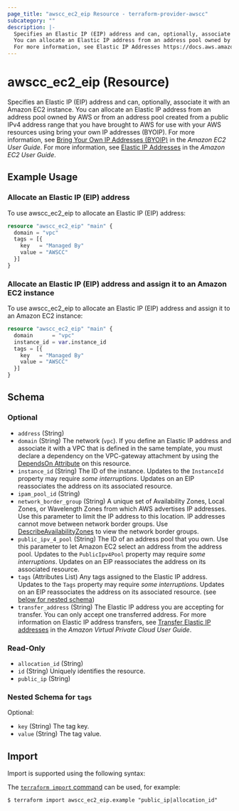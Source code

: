 ```yaml
---
page_title: "awscc_ec2_eip Resource - terraform-provider-awscc"
subcategory: ""
description: |-
  Specifies an Elastic IP (EIP) address and can, optionally, associate it with an Amazon EC2 instance.
  You can allocate an Elastic IP address from an address pool owned by AWS or from an address pool created from a public IPv4 address range that you have brought to AWS for use with your AWS resources using bring your own IP addresses (BYOIP). For more information, see Bring Your Own IP Addresses (BYOIP) https://docs.aws.amazon.com/AWSEC2/latest/UserGuide/ec2-byoip.html in the Amazon EC2 User Guide.
  For more information, see Elastic IP Addresses https://docs.aws.amazon.com/AWSEC2/latest/UserGuide/elastic-ip-addresses-eip.html in the Amazon EC2 User Guide.
---
```


# awscc_ec2_eip (Resource)

Specifies an Elastic IP (EIP) address and can, optionally, associate it with an Amazon EC2 instance.
 You can allocate an Elastic IP address from an address pool owned by AWS or from an address pool created from a public IPv4 address range that you have brought to AWS for use with your AWS resources using bring your own IP addresses (BYOIP). For more information, see [Bring Your Own IP Addresses (BYOIP)](https://docs.aws.amazon.com/AWSEC2/latest/UserGuide/ec2-byoip.html) in the *Amazon EC2 User Guide*.
 For more information, see [Elastic IP Addresses](https://docs.aws.amazon.com/AWSEC2/latest/UserGuide/elastic-ip-addresses-eip.html) in the *Amazon EC2 User Guide*.

## Example Usage

### Allocate an Elastic IP (EIP) address

To use awscc_ec2_eip to allocate an Elastic IP (EIP) address:

```terraform
resource "awscc_ec2_eip" "main" {
  domain = "vpc"
  tags = [{
    key   = "Managed By"
    value = "AWSCC"
  }]
}
```

### Allocate an Elastic IP (EIP) address and assign it to an Amazon EC2 instance

To use awscc_ec2_eip to allocate an Elastic IP (EIP) address and assign it to an Amazon EC2 instance:

```terraform
resource "awscc_ec2_eip" "main" {
  domain      = "vpc"
  instance_id = var.instance_id
  tags = [{
    key   = "Managed By"
    value = "AWSCC"
  }]
}
```

<!-- schema generated by tfplugindocs -->
## Schema

### Optional

- `address` (String)
- `domain` (String) The network (``vpc``).
 If you define an Elastic IP address and associate it with a VPC that is defined in the same template, you must declare a dependency on the VPC-gateway attachment by using the [DependsOn Attribute](https://docs.aws.amazon.com/AWSCloudFormation/latest/UserGuide/aws-attribute-dependson.html) on this resource.
- `instance_id` (String) The ID of the instance.
  Updates to the ``InstanceId`` property may require *some interruptions*. Updates on an EIP reassociates the address on its associated resource.
- `ipam_pool_id` (String)
- `network_border_group` (String) A unique set of Availability Zones, Local Zones, or Wavelength Zones from which AWS advertises IP addresses. Use this parameter to limit the IP address to this location. IP addresses cannot move between network border groups.
 Use [DescribeAvailabilityZones](https://docs.aws.amazon.com/AWSEC2/latest/APIReference/API_DescribeAvailabilityZones.html) to view the network border groups.
- `public_ipv_4_pool` (String) The ID of an address pool that you own. Use this parameter to let Amazon EC2 select an address from the address pool.
  Updates to the ``PublicIpv4Pool`` property may require *some interruptions*. Updates on an EIP reassociates the address on its associated resource.
- `tags` (Attributes List) Any tags assigned to the Elastic IP address.
  Updates to the ``Tags`` property may require *some interruptions*. Updates on an EIP reassociates the address on its associated resource. (see [below for nested schema](#nestedatt--tags))
- `transfer_address` (String) The Elastic IP address you are accepting for transfer. You can only accept one transferred address. For more information on Elastic IP address transfers, see [Transfer Elastic IP addresses](https://docs.aws.amazon.com/vpc/latest/userguide/vpc-eips.html#transfer-EIPs-intro) in the *Amazon Virtual Private Cloud User Guide*.

### Read-Only

- `allocation_id` (String)
- `id` (String) Uniquely identifies the resource.
- `public_ip` (String)

<a id="nestedatt--tags"></a>
### Nested Schema for `tags`

Optional:

- `key` (String) The tag key.
- `value` (String) The tag value.

## Import

Import is supported using the following syntax:

The [`terraform import` command](https://developer.hashicorp.com/terraform/cli/commands/import) can be used, for example:

```shell
$ terraform import awscc_ec2_eip.example "public_ip|allocation_id"
```